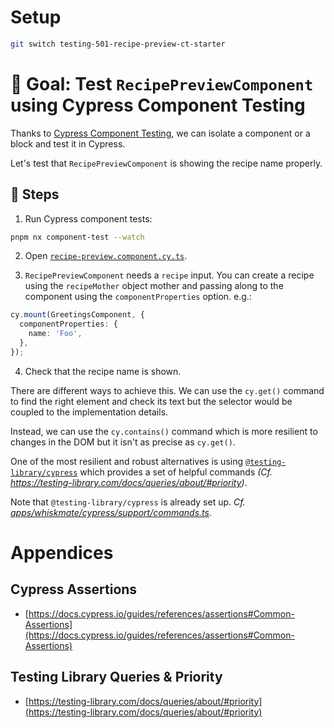 # Setup

```sh
git switch testing-501-recipe-preview-ct-starter
```

# 🎯 Goal: Test `RecipePreviewComponent` using Cypress Component Testing

Thanks to [Cypress Component Testing](https://docs.cypress.io/guides/component-testing/introduction), we can isolate a component or a block and test it in Cypress.

Let's test that `RecipePreviewComponent` is showing the recipe name properly.

## 📝 Steps

1. Run Cypress component tests:

```sh
pnpm nx component-test --watch
```

2. Open [`recipe-preview.component.cy.ts`](../apps/whiskmate/src/app/recipe/recipe-preview.component.cy.ts).

3. `RecipePreviewComponent` needs a `recipe` input. You can create a recipe using the `recipeMother` object mother and passing along to the component using the `componentProperties` option. e.g.:

```ts
cy.mount(GreetingsComponent, {
  componentProperties: {
    name: 'Foo',
  },
});
```

4. Check that the recipe name is shown.

There are different ways to achieve this. We can use the `cy.get()` command to find the right element and check its text but the selector would be coupled to the implementation details.

Instead, we can use the `cy.contains()` command which is more resilient to changes in the DOM but it isn't as precise as `cy.get()`.

One of the most resilient and robust alternatives is using [`@testing-library/cypress`](https://github.com/testing-library/cypress-testing-library) which provides a set of helpful commands _(Cf. https://testing-library.com/docs/queries/about/#priority)_.

Note that `@testing-library/cypress` is already set up. _Cf. [apps/whiskmate/cypress/support/commands.ts](../apps/whiskmate/cypress/support/commands.ts)._

# Appendices

## Cypress Assertions

- [https://docs.cypress.io/guides/references/assertions#Common-Assertions](https://docs.cypress.io/guides/references/assertions#Common-Assertions)

## Testing Library Queries & Priority

- [https://testing-library.com/docs/queries/about/#priority](https://testing-library.com/docs/queries/about/#priority)
